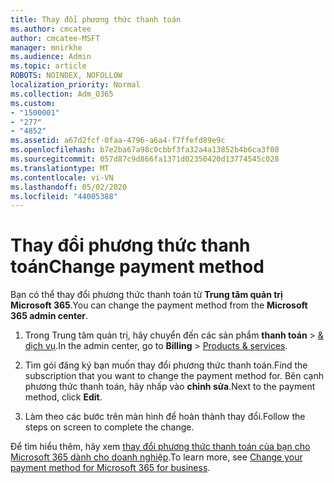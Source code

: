 ```yaml
---
title: Thay đổi phương thức thanh toán
ms.author: cmcatee
author: cmcatee-MSFT
manager: mnirkhe
ms.audience: Admin
ms.topic: article
ROBOTS: NOINDEX, NOFOLLOW
localization_priority: Normal
ms.collection: Adm_O365
ms.custom:
- "1500001"
- "277"
- "4852"
ms.assetid: a67d2fcf-0faa-4796-a6a4-f7ffefd89e9c
ms.openlocfilehash: b7e2ba67a98c0cbbf3fa32a4a13852b4b6ca3f08
ms.sourcegitcommit: 057d87c9d866fa1371d02350420d13774545c028
ms.translationtype: MT
ms.contentlocale: vi-VN
ms.lasthandoff: 05/02/2020
ms.locfileid: "44005388"
---
```

# <a name="change-payment-method"></a><span data-ttu-id="8940e-102">Thay đổi phương thức thanh toán</span><span class="sxs-lookup"><span data-stu-id="8940e-102">Change payment method</span></span>

<span data-ttu-id="8940e-103">Bạn có thể thay đổi phương thức thanh toán từ **Trung tâm quản trị Microsoft 365**.</span><span class="sxs-lookup"><span data-stu-id="8940e-103">You can change the payment method from the **Microsoft 365 admin center**.</span></span>
  
1. <span data-ttu-id="8940e-104">Trong Trung tâm quản trị, hãy chuyển đến các sản phẩm **thanh toán** \> [& dịch vụ](https://go.microsoft.com/fwlink/p/?linkid=842054).</span><span class="sxs-lookup"><span data-stu-id="8940e-104">In the admin center, go to **Billing** \> [Products & services](https://go.microsoft.com/fwlink/p/?linkid=842054).</span></span>

2. <span data-ttu-id="8940e-105">Tìm gói đăng ký bạn muốn thay đổi phương thức thanh toán.</span><span class="sxs-lookup"><span data-stu-id="8940e-105">Find the subscription that you want to change the payment method for.</span></span> <span data-ttu-id="8940e-106">Bên cạnh phương thức thanh toán, hãy nhấp vào **chỉnh sửa**.</span><span class="sxs-lookup"><span data-stu-id="8940e-106">Next to the payment method, click **Edit**.</span></span>

3. <span data-ttu-id="8940e-107">Làm theo các bước trên màn hình để hoàn thành thay đổi.</span><span class="sxs-lookup"><span data-stu-id="8940e-107">Follow the steps on screen to complete the change.</span></span>

<span data-ttu-id="8940e-108">Để tìm hiểu thêm, hãy xem [thay đổi phương thức thanh toán của bạn cho Microsoft 365 dành cho doanh nghiệp](https://docs.microsoft.com/office365/admin/subscriptions-and-billing/change-payment-method).</span><span class="sxs-lookup"><span data-stu-id="8940e-108">To learn more, see [Change your payment method for Microsoft 365 for business](https://docs.microsoft.com/office365/admin/subscriptions-and-billing/change-payment-method).</span></span>
